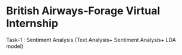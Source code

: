 # British Airways-Forage Virtual Internship
 Task-1 : Sentiment Analysis (Text Analysis+ Sentiment Analysis+ LDA model)
